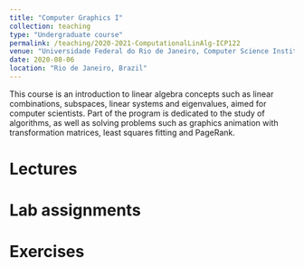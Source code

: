 ```yaml
---
title: "Computer Graphics I"
collection: teaching
type: "Undergraduate course"
permalink: /teaching/2020-2021-ComputationalLinAlg-ICP122
venue: "Universidade Federal do Rio de Janeiro, Computer Science Institute"
date: 2020-08-06
location: "Rio de Janeiro, Brazil"
---
```


This course is an introduction to linear algebra concepts such as linear combinations, subspaces, linear systems and eigenvalues, aimed for computer scientists. Part of the program is dedicated to the study of algorithms, as well as solving problems such as graphics animation with transformation matrices, least squares fitting and PageRank.

Lectures 
======

Lab assignments
======

Exercises 
======

